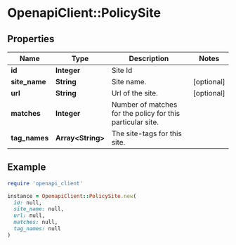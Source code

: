 # OpenapiClient::PolicySite

## Properties

| Name | Type | Description | Notes |
| ---- | ---- | ----------- | ----- |
| **id** | **Integer** | Site Id |  |
| **site_name** | **String** | Site name. | [optional] |
| **url** | **String** | Url of the site. | [optional] |
| **matches** | **Integer** | Number of matches for the policy for this particular site. |  |
| **tag_names** | **Array&lt;String&gt;** | The site-tags for this site. |  |

## Example

```ruby
require 'openapi_client'

instance = OpenapiClient::PolicySite.new(
  id: null,
  site_name: null,
  url: null,
  matches: null,
  tag_names: null
)
```

